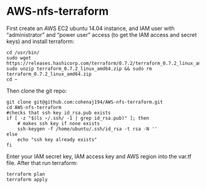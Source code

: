 # AWS-nfs-terraform

First create an AWS EC2 ubuntu 14.04 instance, and IAM user with “administrator” and “power user” access (to get the IAM access and secret keys) and install terraform:


    cd /usr/bin/
    sudo wget https://releases.hashicorp.com/terraform/0.7.2/terraform_0.7.2_linux_amd64.zip
    sudo unzip terraform_0.7.2_linux_amd64.zip && sudo rm terraform_0.7.2_linux_amd64.zip
    cd ~

Then clone the git repo:

    git clone git@github.com:cohenaj194/AWS-nfs-terraform.git
    cd AWS-nfs-terraform
    #checks that ssh key id_rsa.pub exists
    if [ -z "$(ls ~/.ssh/ -1 | grep id_rsa.pub)" ]; then
    	# makes ssh key if none exists
    	ssh-keygen -f /home/ubuntu/.ssh/id_rsa -t rsa -N ''
    else
    	echo "ssh key already exists"
    fi

Enter your IAM secret key, IAM access key and AWS region into the var.tf file.
After that run terraform:

    terraform plan
    terraform apply
